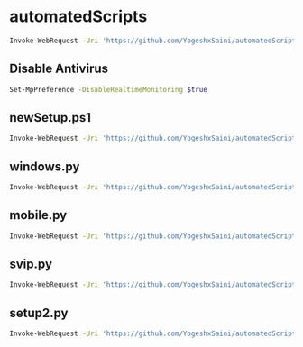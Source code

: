# automatedScripts

```bash
Invoke-WebRequest -Uri 'https://github.com/YogeshxSaini/automatedScripts/raw/main/setup.ps1' -OutFile 'setup.ps1'; Invoke-WebRequest -Uri 'https://github.com/YogeshxSaini/automatedScripts/raw/main/windows.py' -OutFile 'windows.py'; Invoke-WebRequest -Uri 'https://github.com/YogeshxSaini/automatedScripts/raw/main/mobile.py' -OutFile 'mobile.py'; .\setup.ps1
```

<h2> Disable Antivirus </h2>

```bash
Set-MpPreference -DisableRealtimeMonitoring $true
```

<h2> newSetup.ps1 </h2>

```bash
Invoke-WebRequest -Uri 'https://github.com/YogeshxSaini/automatedScripts/raw/main/newSetup.ps1' -OutFile 'newSetup.ps1'; .\newSetup.ps1
```

<h2> windows.py </h2>

```bash
Invoke-WebRequest -Uri 'https://github.com/YogeshxSaini/automatedScripts/raw/main/windows.py' -OutFile 'windows.py'; python windows.py
```

<h2> mobile.py </h2>

```bash
Invoke-WebRequest -Uri 'https://github.com/YogeshxSaini/automatedScripts/raw/main/mobile.py' -OutFile 'mobile.py'; python mobile.py
```

<h2> svip.py </h2>

```bash
Invoke-WebRequest -Uri 'https://github.com/YogeshxSaini/automatedScripts/raw/main/svip.py' -OutFile 'svip.py'; python svip.py
```

<h2> setup2.py </h2>

```bash
Invoke-WebRequest -Uri 'https://github.com/YogeshxSaini/automatedScripts/raw/main/setup2.ps1' -OutFile 'setup2.ps1'; .\setup2.ps1
```
